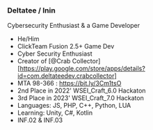 ### **Deltatee / Inin**

Cybersecurity Enthusiast & a Game Developer

 - He/Him
 - ClickTeam Fusion 2.5+ Game Dev
 - Cyber Security Enthusiast
 - Creator of [@Crab Collector][https://play.google.com/store/apps/details?id=com.deltateedev.crabcollector]
 - MTA 98-366 : https://bit.ly/3Cm1tsO
 - 2nd Place in 2022' WSEI_Craft_6.0 Hackaton
 - 3rd Place in 2023' WSEI_Craft_7.0 Hackaton
 - Languages: JS, PHP, C++, Python, LUA
 - Learning: Unity, C#, Kotlin
 - INF.02 & INF.03 
